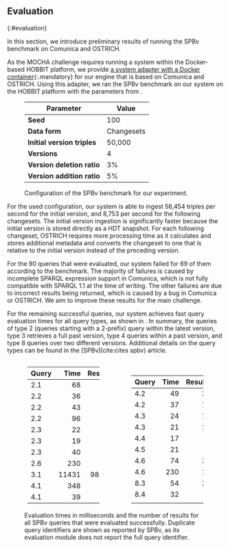 ## Evaluation
{:#evaluation}

In this section, we introduce preliminary results of running the SPBv benchmark on Comunica and OSTRICH.

As the MOCHA challenge requires running a system within the Docker-based HOBBIT platform,
we provide [a system adapter with a Docker container](https://github.com/rdfostrich/challenge-mocha-2018){:.mandatory}
for our engine that is based on Comunica and OSTRICH.
Using this adapter, we ran the SPBv benchmark on our system on the HOBBIT platform with the parameters from [](#benchmark-params).

<figure id="benchmark-params" class="table" markdown="1">

| Parameter                   | Value      |
|-----------------------------|------------|
| **Seed**                    | 100        |
| **Data form**               | Changesets |
| **Initial version triples** | 50,000     |
| **Versions**                | 4          |
| **Version deletion ratio**  | 3%         |
| **Version addition ratio**  | 5%         |

<figcaption markdown="block">
Configuration of the SPBv benchmark for our experiment.
</figcaption>
</figure>

For the used configuration, our system is able to ingest 56,454 triples per second for the initial version,
and 8,753 per second for the following changesets.
The initial version ingestion is significantly faster because the initial version is stored directly as a HDT snapshot.
For each following changeset, OSTRICH requires more processing time as it calculates and stores additional metadata
and converts the changeset to one that is relative to the initial version instead of the preceding version.

For the 90 queries that were evaluated, our system failed for 69 of them according to the benchmark.
The majority of failures is caused by incomplete SPARQL expression support in Comunica, which is not fully compatible with SPARQL 1.1 at the time of writing.
The other failures are due to incorrect results being returned, which is caused by a bug in Comunica or OSTRICH.
We aim to improve these results for the main challenge.

For the remaining successful queries, our system achieves fast query evaluation times for all query types, as shown in [](#benchmark-results).
In summary, the queries of type 2 (queries starting with a 2-prefix) query within the latest version,
type 3 retrieves a full past version,
type 4 queries within a past version,
and type 8 queries over two different versions.
Additional details on the query types can be found in the [SPBv](cite:cites spbv) article.

<figure id="benchmark-results" class="table" markdown="1">

<center>
<div markdown="1" style="width:12em;display:inline-block">

| Query | Time   | Results |
|-------|-------:|--------:|
| 2.1   |    68  | 96      |
| 2.2   |    36  |  7      |
| 2.2   |    43  |  7      |
| 2.2   |    96  | 72      |
| 2.3   |    22  |  1      |
| 2.3   |    19  |  1      |
| 2.3   |    40  |  2      |
| 2.6   |   230  | 46      |
| 3.1   | 11431  | 98513   |
| 4.1   |   348  | 25      |
| 4.1   |    39  | 66      |

</div>

<div markdown="1" style="width:12em;display:inline-block;margin-left:5em">

| Query | Time    | Results |
|-------|--------:|--------:|
| 4.2   |    49   | 32      |
| 4.2   |    37   | 12      |
| 4.3   |    24   | 14      |
| 4.3   |    21   | 15      |
| 4.4   |    17   |  0      |
| 4.5   |    21   |  0      |
| 4.6   |    74   | 33      |
| 4.6   |   230   | 17      |
| 8.3   |    54   | 21      |
| 8.4   |    32   |  0      |
|       |         |         |

</div>
</center>

<figcaption markdown="block">
Evaluation times in milliseconds and the number of results for all SPBv queries that were evaluated successfully.
Duplicate query identifiers are shown as reported by SPBv, as its evaluation module does not report the full query identifier.
</figcaption>
</figure>

